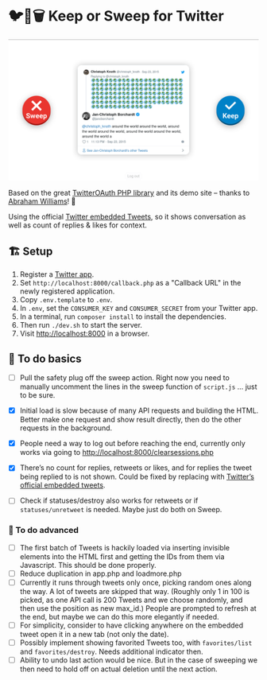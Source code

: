 # 🐦🔀🗑️ Keep or Sweep for Twitter

![](images/screenshot.png)

Based on the great [TwitterOAuth PHP library](https://twitteroauth.com) and its demo site – thanks to [Abraham Williams](https://abrah.am)! 🎉

Using the official [Twitter embedded Tweets](https://developer.twitter.com/en/docs/twitter-for-websites/embedded-tweets/overview), so it shows conversation as well as count of replies & likes for context.


## 🏗 Setup
1. Register a [Twitter app](https://apps.twitter.com).
2. Set `http://localhost:8000/callback.php` as a "Callback URL" in the newly registered application.
3. Copy `.env.template` to `.env`.
4. In `.env`, set the `CONSUMER_KEY` and `CONSUMER_SECRET` from your Twitter app.
5. In a terminal, run `composer install` to install the dependencies.
6. Then run `./dev.sh` to start the server.
7. Visit [http://localhost:8000](http://localhost:8000) in a browser.


## 📑 To do basics
- [ ] Pull the safety plug off the sweep action. Right now you need to manually uncomment the lines in the sweep function of `script.js` … just to be sure.
- [x] Initial load is slow because of many API requests and building the HTML. Better make one request and show result directly, then do the other requests in the background.
- [x] People need a way to log out before reaching the end, currently only works via going to [http://localhost:8000/clearsessions.php](http://localhost:8000/clearsessions.php)
- [x] There’s no count for replies, retweets or likes, and for replies the tweet being replied to is not shown. Could be fixed by replacing [<twitter-status>](https://github.com/abraham/twitter-status) with [Twitter’s official embedded tweets](https://developer.twitter.com/en/docs/twitter-for-websites/embedded-tweets/overview.html).
- [ ] Check if statuses/destroy also works for retweets or if `statuses/unretweet` is needed. Maybe just do both on Sweep.


### 📜 To do advanced
- [ ] The first batch of Tweets is hackily loaded via inserting invisible elements into the HTML first and getting the IDs from them via Javascript. This should be done properly.
- [ ] Reduce duplication in app.php and loadmore.php
- [ ] Currently it runs through tweets only once, picking random ones along the way. A lot of tweets are skipped that way. (Roughly only 1 in 100 is picked, as one API call is 200 Tweets and we choose randomly, and then use the position as new max_id.) People are prompted to refresh at the end, but maybe we can do this more elegantly if needed.
- [ ] For simplicity, consider to have clicking anywhere on the embedded tweet open it in a new tab (not only the date).
- [ ] Possibly implement showing favorited Tweets too, with `favorites/list` and `favorites/destroy`. Needs additional indicator then.
- [ ] Ability to undo last action would be nice. But in the case of sweeping we then need to hold off on actual deletion until the next action.
